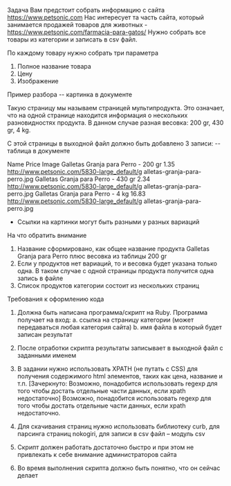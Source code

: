 Задача
Вам предстоит собрать информацию с сайта ​https://www.petsonic.com
Нас интересует та часть сайта, который занимается продажей товаров для животных - https://www.petsonic.com/farmacia-para-gatos/
Нужно собрать ​все товары​ из категории и записать в ​csv ​файл.

По каждому товару нужно собрать три параметра 
1. Полное название товара
2. Цену
3. Изображение

Пример разбора
-- картинка в документе

Такую страницу мы называем страницей мультипродукта. Это означает, что на одной странице находится информация о нескольких разновидностях продукта. В данном случае разная весовка: 200 gr, 430 gr, 4 kg.
      
С этой страницы в выходной файл должно быть добавлено 3 записи:
-- таблица в документе

Name
Price
Image
Galletas Granja para Perro - 200 gr
1.35
http://www.petsonic.com/5830-large_default/g alletas-granja-para-perro.jpg
Galletas Granja para Perro - 430 gr
2.34
http://www.petsonic.com/5830-large_default/g alletas-granja-para-perro.jpg
Galletas Granja para Perro - 4 kg
16.83
http://www.petsonic.com/5830-large_default/g alletas-granja-para-perro.jpg


* Ссылки на картинки могут быть разными у разных вариаций

На что обратить внимание
1. Название сформировано, как общее название продукта ​Galletas Granja para Perro плюс весовка из таблицы ​200 gr
2. Если у продуктов нет вариаций, то и весовка будет указана только одна. В таком случае с одной страницы продукта получится одна запись в файле
3. Список продуктов категории состоит из нескольких страниц

Требования к оформлению кода
1. Должна ​быть написана программа/скрипт на Ruby​. Программа получает на вход:
a. ссылка на страницу категории (может передаваться любая категория сайта)
b. имя файла в который будет записан результат
2. После отработки скрипта результаты записывает в выходной файл с заданными именем
3. В задании нужно использовать ​XPATH (не путать с CSS) ​для получения содержимого html элементов, таких как цена, название и т.п. [Зачеркнуто: Возможно, понадобится использовать regexp для того чтобы достать отдельные части данных, если xpath
недостаточно] Возможно, понадобится использовать regexp для того чтобы достать отдельные части данных, если xpath недостаточно.

4. Для скачивания страниц нужно использовать библиотеку ​curb,​ для парсинга страниц ​nokogiri​, для записи в csv файл – модуль ​csv
5. Скрипт должен работать достаточно быстро и при этом не привлекать к себе внимание администраторов сайта
6. Во время выполнения скрипта должно быть понятно, что он сейчас делает
